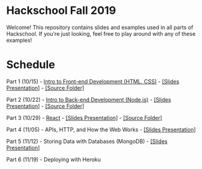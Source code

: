 # Hackschool Fall 2019
Welcome! This repository contains slides and examples used in all parts of Hackschool. If you're just looking, feel free to play around with any of these examples!

# Schedule

Part 1 (10/15) - [Intro to Front-end Development (HTML, CSS)](part-1-intro-to-frontend) - [[Slides Presentation]](https://docs.google.com/presentation/d/1q2eMOC5iNk-dF3q3ytrTTCh-0dRzjcSKGOeFNfX_VCA/edit?usp=sharing) - [[Source Folder]](https://github.com/acmucsd/hackschool/tree/master/part-1-intro-to-frontend)

Part 2 (10/22) - [Intro to Back-end Development (Node.js)](part-2-intro-to-backend)  - [[Slides Presentation]](https://docs.google.com/presentation/d/1x_XGSfqG3R9hMudw3pg2SQgj89CiZzoT_FGwlJ_mbWo/edit?usp=sharing) - [[Source Folder]](https://github.com/acmucsd/hackschool/tree/master/part-2-intro-to-backend)

Part 3 (10/29) - [React](part-3-react) - [[Slides Presentation]](https://docs.google.com/presentation/d/1RikFGX4PmBYuTsnmpg1AQQrP4KMr7EWa_6lCWg20a9c/edit?usp=sharing) - [[Source Folder]](https://github.com/acmucsd/hackschool/tree/master/part-3-react)

Part 4 (11/05) - APIs, HTTP, and How the Web Works - [[Slides Presentation]](https://docs.google.com/presentation/d/1g-92uPXnMMz05ZWoEIVe8XliqhnReirwvzJz06xoLec/edit#slide=id.p)

Part 5 (11/12) - Storing Data with Databases (MongoDB) - [[Slides Presentation]](https://docs.google.com/presentation/d/1qa13TULHf4xIpPXJjVshT_Rm3VorsIwDUCcktRKe0g8/edit#slide=id.p)

Part 6 (11/19) - Deploying with Heroku
